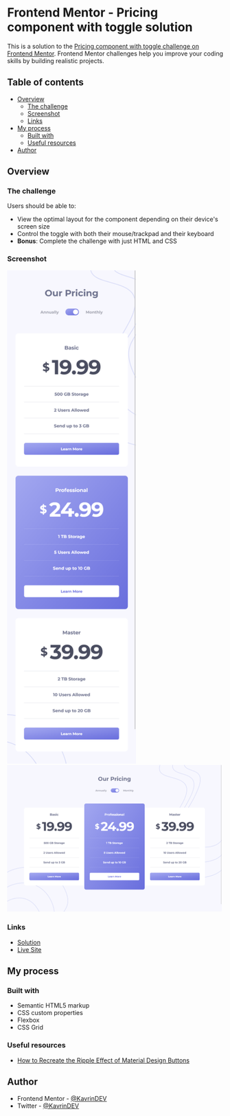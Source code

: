 # Frontend Mentor - Pricing component with toggle solution

This is a solution to the [Pricing component with toggle challenge on Frontend Mentor](https://www.frontendmentor.io/challenges/pricing-component-with-toggle-8vPwRMIC). Frontend Mentor challenges help you improve your coding skills by building realistic projects.

## Table of contents

-   [Overview](#overview)
    -   [The challenge](#the-challenge)
    -   [Screenshot](#screenshot)
    -   [Links](#links)
-   [My process](#my-process)
    -   [Built with](#built-with)
    -   [Useful resources](#useful-resources)
-   [Author](#author)

## Overview

### The challenge

Users should be able to:

-   View the optimal layout for the component depending on their device's screen size
-   Control the toggle with both their mouse/trackpad and their keyboard
-   **Bonus**: Complete the challenge with just HTML and CSS

### Screenshot

<img src="./screenshots/Mobile.png" width="300">

<img src="./screenshots/Desktop.png" width="500">

### Links

-   [Solution](https://github.com/kavrindev/frontendmentor/tree/main/pricingComponent)
-   [Live Site](https://kavrindev.github.io/frontendmentor/pricingComponent/)

## My process

### Built with

-   Semantic HTML5 markup
-   CSS custom properties
-   Flexbox
-   CSS Grid

### Useful resources

-   [How to Recreate the Ripple Effect of Material Design Buttons](https://css-tricks.com/how-to-recreate-the-ripple-effect-of-material-design-buttons/)

## Author

-   Frontend Mentor - [@KavrinDEV](https://www.frontendmentor.io/profile/KavrinDEV)
-   Twitter - [@KavrinDEV](https://www.twitter.com/KavrinDEV)

